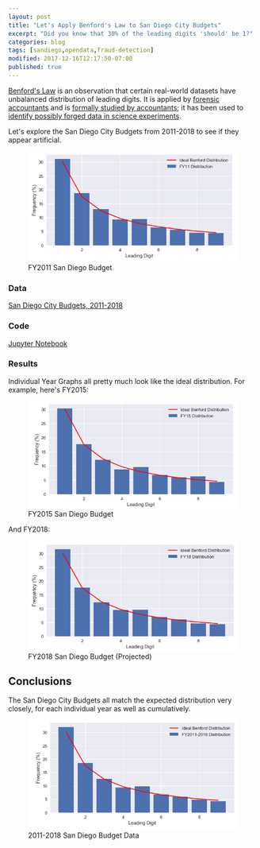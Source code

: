 ```yaml
---
layout: post
title: "Let's Apply Benford's Law to San Diego City Budgets"
excerpt: "Did you know that 30% of the leading digits 'should' be 1?"
categories: blog
tags: [sandiego,opendata,fraud-detection]
modified: 2017-12-16T12:17:50-07:00
published: true
---
```

[Benford's Law](https://en.wikipedia.org/wiki/Benford%27s_law) is an observation that certain real-world datasets have unbalanced distribution of leading digits.  It is applied by [forensic](https://www.journalofaccountancy.com/issues/2017/apr/excel-and-benfords-law-to-detect-fraud.html) [accountants](http://www.acfe.com/Benfords/) and is [formally studied by accountants](https://www.isaca.org/Journal/archives/2011/Volume-3/Pages/Understanding-and-Applying-Benfords-Law.aspx); it has been used to [identify possibly forged data in science experiments](https://www.ncbi.nlm.nih.gov/pubmed/28653153).

Let's explore the San Diego City Budgets from 2011-2018 to see if they appear artificial.

<figure style="opacity: 1 !important">
	<img src="/images/sd_benford_2011.png" alt="FY2011 San Diego Budget">
	<figcaption>FY2011 San Diego Budget</figcaption>
</figure>

### Data
[San Diego City Budgets, 2011-2018](https://data.sandiego.gov/datasets/operating-budget/)

### Code 
[Jupyter Notebook](https://github.com/leleu/travisleleu-com-sst/blob/master/notebooks/Benford's%20Law%20-%20San%20Diego%20City%20Budgets.ipynb)

### Results
Individual Year Graphs all pretty much look like the ideal distribution.  For example, here's FY2015:


<figure style="opacity: 1 !important">
	<img src="/images/sdcity_benford_fy15.png" alt="FY2015 San Diego Budget">
	<figcaption>FY2015 San Diego Budget</figcaption>
</figure>

And FY2018:
<figure style="opacity: 1 !important">
	<img src="/images/sdcity_benford_fy18.png" alt="FY2018 San Diego Budget (Projected)">
	<figcaption>FY2018 San Diego Budget (Projected)</figcaption>
</figure>


## Conclusions
The San Diego City Budgets all match the expected distribution very closely, for each individual year as well as cumulatively.

<figure style="opacity: 1 !important">
	<img src="/images/sdcity_benford_total.png" alt="FY11-18 San Diego Budget (Projected)">
	<figcaption>2011-2018 San Diego Budget Data</figcaption>
</figure>
